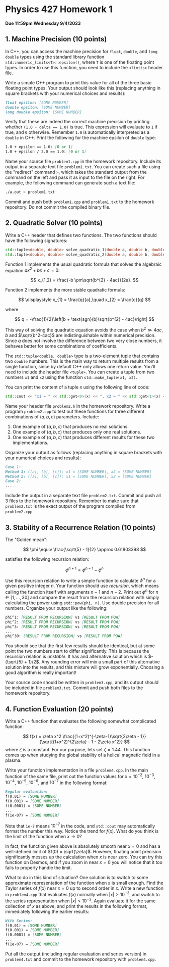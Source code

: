 # Physics 427 Homework 1

__Due 11:59pm Wednesday 9/4/2023__

## 1. Machine Precision (10 points)

In C++, you can access the machine precision for `float`, `double`, and `long double` types using the standard library function `std::numeric_limits<T>::epsilon()`, where `T` is one of the floating point types. In order to use this function, you need to include the `<limits>` header file.

Write a simple C++ program to print this value for all of the three basic floating point types. Your output should look like this (replacing anything in square brackets with your numerical choices and results):

``` markdown
float epsilon: [SOME NUMBER]
double epsilon: [SOME NUMBER]
long double epsilon: [SOME NUMBER]
```

Verify that these are indeed the correct machine precision by printing whether `(1.0 + delta == 1.0)` is true. This expression will evaluate to `1` if true, and `0` otherwise. Remember `1.0` is automatically interpreted as a `double` in C++. Print the following for the machine epsilon of `double` type:

``` markdown
1.0 + epsilon == 1.0: [0 or 1]
1.0 + epsilon / 2.0 == 1.0: [0 or 1]
```

Name your source file `problem1.cpp` in the homework repository. Include its output in a separate text file `problem1.txt`. You can create such a file using the "redirect" command `>`, which takes the standard output from the command on the left and pass it as input to the file on the right. For example, the following command can generate such a text file:

``` sh
./a.out > problem1.txt
```

Commit and push both `problem1.cpp` and `problem1.txt` to the homework repository. Do not commit the compiled binary file.

## 2. Quadratic Solver (10 points)

Write a C++ header that defines two functions. The two functions should have the following signatures:

``` c++
std::tuple<double, double> solve_quadratic_1(double a, double b, double c);
std::tuple<double, double> solve_quadratic_2(double a, double b, double c);
```

Function 1 implements the usual quadratic formula that solves the algebraic equation $ax^{2} + bx + c = 0$:

$$
    x_{1,2} = \frac{-b \pm\sqrt{b^{2} - 4ac}}{2a}.
$$

Function 2 implements the more stable quadratic formula:

$$
    \displaystyle x_{1} = \frac{q}{a},\quad x_{2} = \frac{c}{q}
$$

where

$$
    q = -\frac{1}{2}\left[b + \text{sgn}(b)\sqrt{b^{2} - 4ac}\right]
$$

This way of solving the quadratic equation avoids the case when $b^2\gg 4ac$, $b$ and $\sqrt{b^2-4ac}$ are indistinguishable within numerical precision. Since $q$ does not involve the difference between two very close numbers, it behaves better for some combinations of coefficients.

The `std::tuple<double, double>` type is a two-element tuple that contains two `double` numbers. This is the main way to return multiple results from a single function, since by default C++ only allows one return value. You'll need to include the header file `<tuple>`. You can create a tuple from two numbers `x1` and `x2` using the function `std::make_tuple(x1, x2)`.

You can print the content of a tuple $x$ using the following line of code:

``` c++
std::cout << "x1 = " << std::get<0>(x) << ", x2 = " << std::get<1>(x) << std::endl;
```

Name your header file `problem2.h` in the homework repository. Write a program `problem2.cpp` to test out these functions for three different combinations of $(a, b, c)$ parameters. Include:

1. One example of $(a, b, c)$ that produces no real solutions.
2. One example of $(a, b, c)$ that produces only one real solutions.
3. One example of $(a, b, c)$ that produces different results for these two implementations. 

Organize your output as follows (replacing anything in square brackets with your numerical choices and results):

``` markdown
Case 1:
Method 1: ([a], [b], [c]): x1 = [SOME NUMBER], x2 = [SOME NUMBER]
Method 2: ([a], [b], [c]): x1 = [SOME NUMBER], x2 = [SOME NUMBER]
Case 2:
...
```

Include the output in a separate text file `problem2.txt`. Commit and push all 3 files to the homework repository. Remember to make sure that `problem2.txt` is the exact output of the program compiled from `problem2.cpp`.

## 3. Stability of a Recurrence Relation (10 points)

The "Golden mean":

$$
    \phi \equiv \frac{\sqrt{5} - 1}{2} \approx 0.61803398
$$

satisfies the following recursion relation:

$$
    \phi^{n+1} = \phi^{n-1} - \phi^{n}
$$

Use this recursion relation to write a simple function to calculate $\phi^{n}$ for a given positive integer $n$. Your function should use _recursion_, which means calling the function itself with arguments $n-1$ and $n-2$. Print out $\phi^{n}$ for $n\in [1,\dots,30]$ and compare the result from the recursion relation with simply calculating the power using `std::pow(phi, n)`. Use double precision for all numbers. Organize your output like the following:

``` markdown
phi^1: [RESULT FROM RECURSION] vs [RESULT FROM POW]
phi^2: [RESULT FROM RECURSION] vs [RESULT FROM POW]
phi^3: [RESULT FROM RECURSION] vs [RESULT FROM POW]
...
phi^30: [RESULT FROM RECURSION] vs [RESULT FROM POW]
```

You should see that the first few results should be identical, but at some point the two numbers start to differ significantly. This is because the recursion relation is _unstable_. It has and alternative solution which is $-(\sqrt{5} + 1)/2$. Any rounding error will mix a small part of this alternative solution into the results, and this mixture will grow exponentially. Choosing a good algorithm is really important!

Your source code should be written in `problem3.cpp`, and its output should be included in file `problem3.txt`. Commit and push both files to the homework repository.

## 4. Function Evaluation (20 points)

Write a C++ function that evaluates the following somewhat complicated function:

$$
    f(x) = \zeta x^2 \frac{(1+x^2)^{-\zeta-1}\sqrt{2\zeta - 1}}{\sqrt{(1+x^2)^{2\zeta} - 1 - 2\zeta x^2}}
$$
where $\zeta$ is a constant. For our purpose, lets set $\zeta = 1.44$. This function comes up when studying the global stability of a helical magnetic field in a plasma.

Write your function implementation in a file `problem4.cpp`. In the main function of the same file, print out the function values for $x = 10^{-2}$, $10^{-3}$, $10^{-4}$, $10^{-5}$, $10^{-6}$, and $10^{-7}$ in the following format:

``` markdown
Regular evaluation:
f(0.01) = [SOME NUMBER]
f(0.001) = [SOME NUMBER]
f(0.0001) = [SOME NUMBER]
...
f(1e-07) = [SOME NUMBER]
```
Note that `1e-7` means $10^{-7}$ in the code, and `std::cout` may automatically format the number this way. Notice the trend for $f(x)$. What do you think is the limit of the function when $x\to 0$?

In fact, the function given above is absolutely smooth near $x=0$ and has a well-defined limit of $f(0) = \sqrt{\zeta}$. However, floating point precision significantly messes up the calculation when $x$ is near zero. You can try this function on Desmos, and if you zoom in near $x=0$ you will notice that it too fails to properly handle the limit.

What to do in this kind of situation? One solution is to switch to some approximate representation of the function when $x$ is small enough. Find the Taylor series of $f(x)$ near $x = 0$ up to second order in $x$. Write a new function in `problem4.cpp` that evaluates $f(x)$ normally when $|x| > 10^{-3}$, and switch to the series representation when $|x| < 10^{-3}$. Again evaluate it for the same collection of $x$ as above, and print the results in the following format, immediately following the earlier results:

``` markdown
With Series:
f(0.01) = [SOME NUMBER]
f(0.001) = [SOME NUMBER]
f(0.0001) = [SOME NUMBER]
...
f(1e-07) = [SOME NUMBER]
```

Put all the output (including regular evaluation and series version) in `problem4.txt` and commit to the homework repository with `problem4.cpp`.
